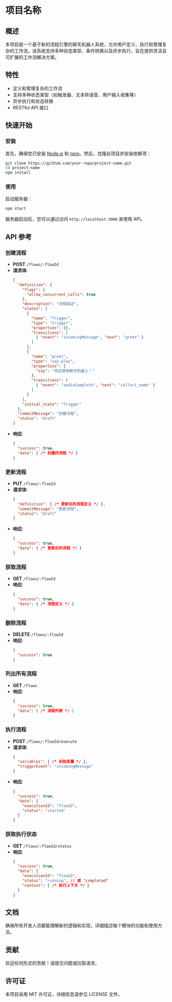 # 项目名称

## 概述
本项目是一个基于新的流程引擎的聊天机器人系统，允许用户定义、执行和管理复杂的工作流。该系统支持多种状态类型、条件转换以及异步执行，旨在提供灵活且可扩展的工作流解决方案。

## 特性
- 定义和管理复杂的工作流
- 支持多种状态类型（如触发器、文本转语音、用户输入收集等）
- 异步执行和状态转换
- RESTful API 接口

## 快速开始

### 安装
首先，确保您已安装 [Node.js](https://nodejs.org/) 和 [npm](https://www.npmjs.com/)。然后，克隆此项目并安装依赖项：

```bash
git clone https://github.com/your-repo/project-name.git
cd project-name
npm install
```

### 使用
启动服务器：

```bash
npm start
```

服务器启动后，您可以通过访问 `http://localhost:3000` 来使用 API。

## API 参考

### 创建流程
- **POST** `/flows/:flowId`
- **请求体**:
  ```json
  {
    "definition": {
      "flags": {
        "allow_concurrent_calls": true
      },
      "description": "流程描述",
      "states": [
        {
          "name": "Trigger",
          "type": "trigger",
          "properties": {},
          "transitions": [
            { "event": "incomingMessage", "next": "greet" }
          ]
        },
        {
          "name": "greet",
          "type": "say-play",
          "properties": {
            "say": "欢迎使用聊天机器人！"
          },
          "transitions": [
            { "event": "audioComplete", "next": "collect_name" }
          ]
        }
      ],
      "initial_state": "Trigger"
    },
    "commitMessage": "创建流程",
    "status": "draft"
  }
  ```
- **响应**:
  ```json
  {
    "success": true,
    "data": { /* 创建的流程 */ }
  }
  ```

### 更新流程
- **PUT** `/flows/:flowId`
- **请求体**:
  ```json
  {
    "definition": { /* 更新后的流程定义 */ },
    "commitMessage": "更新流程",
    "status": "draft"
  }
  ```
- **响应**:
  ```json
  {
    "success": true,
    "data": { /* 更新后的流程 */ }
  }
  ```

### 获取流程
- **GET** `/flows/:flowId`
- **响应**:
  ```json
  {
    "success": true,
    "data": { /* 流程定义 */ }
  }
  ```

### 删除流程
- **DELETE** `/flows/:flowId`
- **响应**:
  ```json
  {
    "success": true
  }
  ```

### 列出所有流程
- **GET** `/flows`
- **响应**:
  ```json
  {
    "success": true,
    "data": [ /* 流程列表 */ ]
  }
  ```

### 执行流程
- **POST** `/flows/:flowId/execute`
- **请求体**:
  ```json
  {
    "variables": { /* 初始变量 */ },
    "triggerEvent": "incomingMessage"
  }
  ```
- **响应**:
  ```json
  {
    "success": true,
    "data": {
      "executionId": "flowId",
      "status": "started"
    }
  }
  ```

### 获取执行状态
- **GET** `/flows/:flowId/status`
- **响应**:
  ```json
  {
    "success": true,
    "data": {
      "executionId": "flowId",
      "status": "running", // 或 "completed"
      "context": { /* 执行上下文 */ }
    }
  }
  ```

## 文档
确保所有开发人员都能理解新的逻辑和实现，详细描述每个模块的功能和使用方法。

## 贡献
欢迎任何形式的贡献！请提交问题或拉取请求。

## 许可证
本项目采用 MIT 许可证，详细信息请参见 LICENSE 文件。